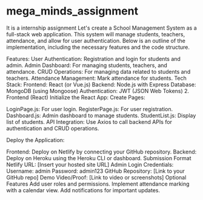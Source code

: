 # mega_minds_assignment
It is a internship assignment
Let's create a School Management System as a full-stack web application. This system will manage students, teachers, attendance, and allow for user authentication. Below is an outline of the implementation, including the necessary features and the code structure.

Features:
User Authentication: Registration and login for students and admin.
Admin Dashboard: For managing students, teachers, and attendance.
CRUD Operations: For managing data related to students and teachers.
Attendance Management: Mark attendance for students.
Tech Stack:
Frontend: React (or Vue.js)
Backend: Node.js with Express
Database: MongoDB (using Mongoose)
Authentication: JWT (JSON Web Tokens)
2. Frontend (React)
Initialize the React App:
Create Pages:

LoginPage.js: For user login.
RegisterPage.js: For user registration.
Dashboard.js: Admin dashboard to manage students.
StudentList.js: Display list of students.
API Integration: Use Axios to call backend APIs for authentication and CRUD operations.

Deploy the Application:

Frontend: Deploy on Netlify by connecting your GitHub repository.
Backend: Deploy on Heroku using the Heroku CLI or dashboard.
Submission Format
Netlify URL: [Insert your hosted site URL]
Admin Login Credentials:
Username: admin
Password: admin123
GitHub Repository: [Link to your GitHub repo]
Demo Video/Proof: [Link to video or screenshots]
Optional Features
Add user roles and permissions.
Implement attendance marking with a calendar view.
Add notifications for important updates.
